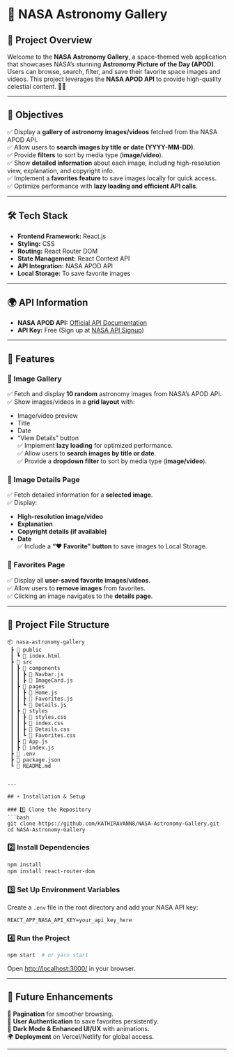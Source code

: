 # 🌠 NASA Astronomy Gallery

## 🚀 Project Overview

Welcome to the **NASA Astronomy Gallery**, a space-themed web application that showcases NASA’s stunning **Astronomy Picture of the Day (APOD)**. Users can browse, search, filter, and save their favorite space images and videos. This project leverages the **NASA APOD API** to provide high-quality celestial content. 🌌✨

---

## 🎯 Objectives

✅ Display a **gallery of astronomy images/videos** fetched from the NASA APOD API.  
✅ Allow users to **search images by title or date (YYYY-MM-DD)**.  
✅ Provide **filters** to sort by media type (**image/video**).  
✅ Show **detailed information** about each image, including high-resolution view, explanation, and copyright info.  
✅ Implement a **favorites feature** to save images locally for quick access.  
✅ Optimize performance with **lazy loading and efficient API calls**.

---

## 🛠️ Tech Stack

- **Frontend Framework:** React.js
- **Styling:** CSS
- **Routing:** React Router DOM
- **State Management:** React Context API
- **API Integration:** NASA APOD API
- **Local Storage:** To save favorite images

---

## 🌍 API Information

- **NASA APOD API:** [Official API Documentation](https://api.nasa.gov/)
- **API Key:** Free (Sign up at [NASA API Signup](https://api.nasa.gov/#signUp))

---

## 📌 Features

### 📸 Image Gallery

✅ Fetch and display **10 random** astronomy images from NASA’s APOD API.  
✅ Show images/videos in a **grid layout** with:

- Image/video preview
- Title
- Date
- “View Details” button  
  ✅ Implement **lazy loading** for optimized performance.  
  ✅ Allow users to **search images by title or date**.  
  ✅ Provide a **dropdown filter** to sort by media type (**image/video**).

### 🔭 Image Details Page

✅ Fetch detailed information for a **selected image**.  
✅ Display:

- **High-resolution image/video**
- **Explanation**
- **Copyright details (if available)**
- **Date**  
  ✅ Include a **“❤️ Favorite” button** to save images to Local Storage.

### 💾 Favorites Page

✅ Display all **user-saved favorite images/videos**.  
✅ Allow users to **remove images** from favorites.  
✅ Clicking an image navigates to the **details page**.

---

## 📂 Project File Structure

````
📦 nasa-astronomy-gallery
 ┣ 📂 public
 ┃ ┗ 📜 index.html
 ┣ 📂 src
 ┃ ┣ 📂 components
 ┃ ┃ ┣ 📜 Navbar.js
 ┃ ┃ ┣ 📜 ImageCard.js
 ┃ ┣ 📂 pages
 ┃ ┃ ┣ 📜 Home.js
 ┃ ┃ ┣ 📜 Favorites.js
 ┃ ┃ ┗ 📜 Details.js
 ┃ ┣ 📂 styles
 ┃ ┃ ┣ 📜 styles.css
 ┃ ┃ ┣ 📜 index.css
 ┃ ┃ ┣ 📜 Details.css
 ┃ ┃ ┗ 📜 Favorites.css
 ┃ ┣ 📜 App.js
 ┃ ┣ 📜 index.js
 ┣ 📜 .env
 ┣ 📜 package.json
 ┗ 📜 README.md


---

## ⚡ Installation & Setup

### 1️⃣ Clone the Repository
```bash
git clone https://github.com/KATHIRAVANN8/NASA-Astronomy-Gallery.git
cd NASA-Astronomy-Gallery
````

### 2️⃣ Install Dependencies

```bash
npm install
npm install react-router-dom
```

### 3️⃣ Set Up Environment Variables

Create a `.env` file in the root directory and add your NASA API key:

```
REACT_APP_NASA_API_KEY=your_api_key_here
```

### 4️⃣ Run the Project

```bash
npm start  # or yarn start
```

Open [http://localhost:3000/](http://localhost:3000/) in your browser.

---

## 📌 Future Enhancements

🚀 **Pagination** for smoother browsing.  
🔐 **User Authentication** to save favorites persistently.  
🎨 **Dark Mode & Enhanced UI/UX** with animations.  
🌍 **Deployment** on Vercel/Netlify for global access.

---
